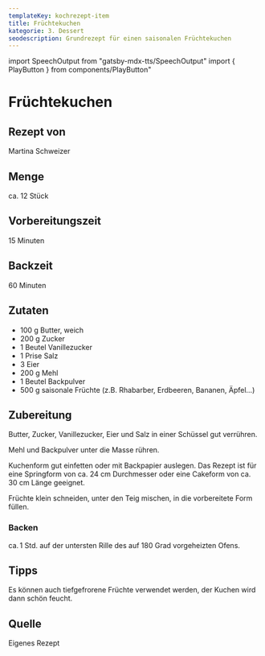```yaml
---
templateKey: kochrezept-item
title: Früchtekuchen
kategorie: 3. Dessert
seodescription: Grundrezept für einen saisonalen Früchtekuchen
---
```

import SpeechOutput from "gatsby-mdx-tts/SpeechOutput"
import { PlayButton } from components/PlayButton"

<SpeechOutput id="kochrezept-fruechtekuchen-martina-schweizer" customPlayButton={PlayButton}>

# Früchtekuchen

## Rezept von

Martina Schweizer

## Menge

ca. 12 Stück

## Vorbereitungszeit
15 Minuten

## Backzeit
60 Minuten

## Zutaten
* 100 g Butter, weich
* 200 g Zucker
* 1 Beutel Vanillezucker
* 1 Prise Salz	
* 3 Eier	
* 200 g Mehl
* 1 Beutel Backpulver
* 500 g saisonale Früchte (z.B. Rhabarber, Erdbeeren, Bananen, Äpfel…)

## Zubereitung
Butter, Zucker, Vanillezucker, Eier und Salz in einer Schüssel gut verrühren.  

Mehl und Backpulver unter die Masse rühren. 

Kuchenform gut einfetten oder mit Backpapier auslegen. Das Rezept ist für eine Springform von ca. 24 cm Durchmesser oder eine Cakeform von ca. 30 cm Länge geeignet.

Früchte klein schneiden, unter den Teig mischen, in die vorbereitete Form füllen. 

### Backen
ca. 1 Std. auf der untersten Rille des auf 180 Grad vorgeheizten Ofens. 

## Tipps
Es können auch tiefgefrorene Früchte verwendet werden, der Kuchen wird dann schön feucht. 

## Quelle
Eigenes Rezept

</SpeechOutput>